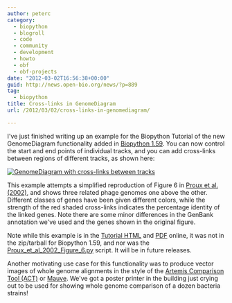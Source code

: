 ```yaml
---
author: peterc
category:
  - biopython
  - blogroll
  - code
  - community
  - development
  - howto
  - obf
  - obf-projects
date: "2012-03-02T16:56:38+00:00"
guid: http://news.open-bio.org/news/?p=889
tag:
  - biopython
title: Cross-links in GenomeDiagram
url: /2012/03/02/cross-links-in-genomediagram/

---
```

I've just finished writing up an example for the Biopython Tutorial of the new GenomeDiagram functionality added in [Biopython 1.59](http://news.open-bio.org/news/2012/02/biopython-1-59-released/). You can now control the start and end points of individual tracks, and you can add cross-links between regions of different tracks, as shown here:

[![GenomeDiagram with cross-links between tracks](https://news.obf.io/wp-content/uploads/2012/03/three_track_cl2-1024x724.png)](/obf-hugo-test/wp/wp-content/uploads/2012/03/three_track_cl2.png)

This example attempts a simplified reproduction of Figure 6 in [Proux et al. (2002)](http://dx.doi.org/10.1128/​JB.184.21.6026-6036.2002), and shows three related phage genomes one above the other. Different classes of genes have been given different colors, while the strength of the red shaded cross-links indicates the percentage identity of the linked genes. Note there are some minor differences in the GenBank annotation we've used and the genes shown in the original figure.

Note while this example is in the [Tutorial HTML](http://biopython.org/DIST/docs/tutorial/Tutorial.html) and [PDF](http://biopython.org/DIST/docs/tutorial/Tutorial.pdf) online, it was not in the zip/tarball for Biopython 1.59, and nor was the [Proux\_et\_al\_2002\_Figure\_6.py](https://github.com/biopython/biopython/blob/master/Doc/examples/Proux_et_al_2002_Figure_6.py) script. It will be in future releases.

Another motivating use case for this functionality was to produce vector images of whole genome alignments in the style of the [Artemis Comparison Tool (ACT)](http://www.sanger.ac.uk/resources/software/act/) or [Mauve](http://asap.ahabs.wisc.edu/mauve/). We've got a poster printer in the building just crying out to be used for showing whole genome comparison of a dozen bacteria strains!
